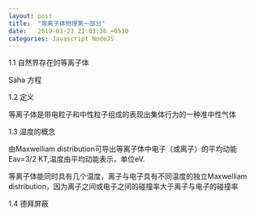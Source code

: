 ```yaml
---
layout: post
title:  "等离子体物理第一部分"
date:   2019-03-23 21:03:36 +0530
categories: Javascript NodeJS
---
```

1.1 自然界存在的等离子体

Saha 方程

1.2 定义

等离子体是带电粒子和中性粒子组成的表现出集体行为的一种准中性气体

1.3 温度的概念

由Maxwelliam distribution可导出等离子体中电子（或离子）的平均动能Eav=3/2 KT,温度由平均动能表示，单位eV.

等离子体能同时具有几个温度，离子与电子具有不同温度的独立Maxwelliam distribution，因为离子之间或电子之间的碰撞率大于离子与电子的碰撞率

1.4 德拜屏蔽

